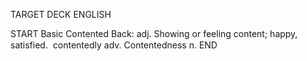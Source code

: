 TARGET DECK
ENGLISH

START
Basic
Contented
Back: adj. Showing or feeling content; happy, satisfied.  contentedly adv. Contentedness n.
END
